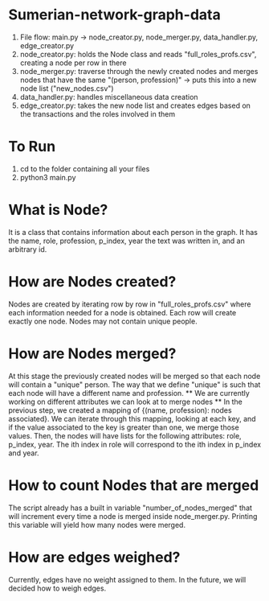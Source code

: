 # Sumerian-network-graph-data

1. File flow: main.py -> node_creator.py, node_merger.py, data_handler.py, edge_creator.py
2. node_creator.py: holds the Node class and reads "full_roles_profs.csv", creating a node per row in there
3. node_merger.py: traverse through the newly created nodes and merges nodes that have the same "(person, profession)" ->
   puts this into a new node list ("new_nodes.csv")
4. data_handler.py: handles miscellaneous data creation
5. edge_creator.py: takes the new node list and creates edges based on the transactions and the roles involved in them


# To Run
1. cd to the folder containing all your files
2. python3 main.py


# What is Node?
It is a class that contains information about each person in the graph. It has the name,
role, profession, p_index, year the text was written in, and an arbitrary id.

# How are Nodes created?
Nodes are created by iterating row by row in "full_roles_profs.csv" where each information needed for a node
is obtained. Each row will create exactly one node. Nodes may not contain unique people.

# How are Nodes merged?
At this stage the previously created nodes will be merged so that each node will contain a "unique" person.
The way that we define "unique" is such that each node will have a different name and profession.
** We are currently working on different attributes we can look at to merge nodes **
In the previous step, we created a mapping of {(name, profession): nodes associated}. We can iterate through this mapping,
looking at each key, and if the value associated to the key is greater than one, we merge those values.
Then, the nodes will have lists for the following attributes: role, p_index, year. The ith index in role will correspond to
the ith index in p_index and year.

# How to count Nodes that are merged
The script already has a built in variable "number_of_nodes_merged" that will increment every time a node is merged inside
node_merger.py. Printing this variable will yield how many nodes were merged.

# How are edges weighed?
Currently, edges have no weight assigned to them. In the future, we will decided how to weigh edges.
